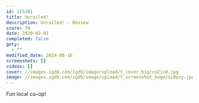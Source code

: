 ```yaml
---
id: 115201
title: Unrailed!
description: Unrailed! - Review
score: 70
date: 2020-02-01
completed: false
goty:
  - ""
modified_date: 2024-08-16
screenshots: []
videos: []
cover: //images.igdb.com/igdb/image/upload/t_cover_big/co2jx0.jpg
image: //images.igdb.com/igdb/image/upload/t_screenshot_huge/sc8pzy.jpg
---
```

Fun local co-op!
